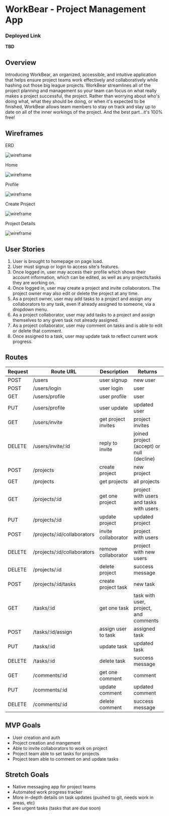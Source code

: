 # WorkBear - Project Management App

### Deployed Link
**TBD**

## Overview
Introducing WorkBear, an organized, accessible, and intuitive application that helps ensure project teams work effectively and collaboratively while hashing out those big league projects. WorkBear streamlines all of the project planning and management so your team can focus on what really makes a project successful, the project. Rather than worrying about who's doing what, what they should be doing, or when it's expected to be finished, WorkBear allows team members to stay on track and stay up to date on all of the inner workings of the project. And the best part...it's 100% free!

## Wireframes
ERD

![wireframe](https://i.imgur.com/p1ghpIx.png)

Home

![wireframe](https://i.imgur.com/3ILMqXW.png)

Profile

![wireframe](https://i.imgur.com/Wfw3P8i.png)

Create Project

![wireframe](https://i.imgur.com/4nIkn4m.png)

Project Details

![wireframe](https://i.imgur.com/nHGnm0H.png)


## User Stories
1. User is brought to homepage on page load.
2. User must signup or login to access site's features.
3. Once logged in, user may access their profile which shows their account information, which can be edited, as well as any projects/tasks they are working on.
4. Once logged in, user may create a project and invite collaborators. The project owner may also edit or delete the project at any time.
5. As a project owner, user may add tasks to a project and assign any collaborators to any task, even if already assigned to someone, via a dropdown menu.
6. As a project collaborator, user may add tasks to a project and assign themselves to any given task not already assigned.
7. As a project collaborator, user may comment on tasks and is able to edit or delete that comment.
8. Once assigned to a task, user may update task to reflect current work progress.

## Routes
| Request   | Route URL  | Description   | Returns   |
| --------- | --------- | ------------- | --------- |
|   POST    | /users    | user signup   | new user
|   POST    | /users/login | user login | user
|   GET     | /users/profile | user profile | user
|   PUT     | /users/profile | user update | updated user
|   GET     | /users/invite | get project invites | project invites
|   DELETE  | /users/invite/:id | reply to invite | joined project (accept) or null (decline)
|   POST    | /projects | create project | new project
|   GET     | /projects | get projects | all projects
|   GET     | /projects/:id | get one project | project with users and tasks with users
|   PUT     | /projects/:id | update project | updated project
|   POST    | /projects/:id/collaborators | invite collaborator | project with users
|   DELETE  | /projects/:id/collaborators | remove collaborator | project with new users
|   DELETE  | /projects/:id | delete project | success message
|   POST    | /projects/:id/tasks | create project task | new task
|   GET     | /tasks/:id | get one task | task with user, project, and comments
|   POST    | /tasks/:id/assign | assign user to task | assigned task
|   PUT     | /tasks/:id | update task | updated task
|   DELETE  | /tasks/:id | delete task | success message
|   GET     | /comments/:id | get one comment | comment
|   PUT     | /comments/:id | update comment | updated comment
|   DELETE  | /comments/:id | delete comment | success message
    
## MVP Goals
- User creation and auth
- Project creation and mangement
- Able to invite collaborators to work on project
- Project team able to set tasks for projects
- Project team able to comment on and update tasks

## Stretch Goals
- Native messaging app for project teams
- Automated work progress tracker
- More in-depth details on task updates (pushed to git, needs work in areas, etc)
- See urgent tasks (tasks that are due soon)
